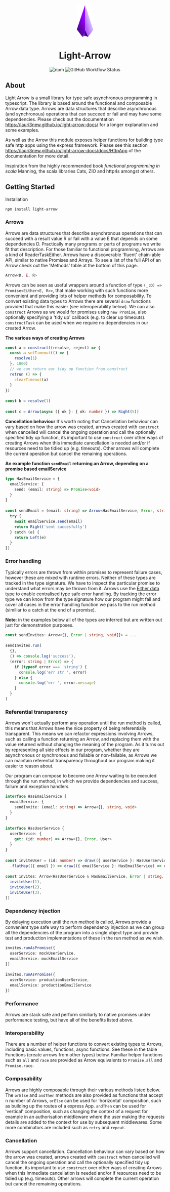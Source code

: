 <div align="center">
<img height="100" src="https://raw.githubusercontent.com/lauri3new/light-arrow/master/arrow1.png">
<h1 >Light-Arrow</h1>
</div>

<p align="center">
<img alt="npm" src="https://img.shields.io/npm/v/light-arrow?color=g">
<img alt="GitHub Workflow Status" src="https://img.shields.io/github/workflow/status/lauri3new/light-arrow/Node.js%20CI">
</p>

## About

Light Arrow is a small library for type safe asynchronous programming in typescript. The library is based around the functional and composable Arrow data type. Arrows are data structures that describe asynchronous (and synchronous) operations that can succeed or fail and may have some dependencies. Please check out the documentation https://lauri3new.github.io/light-arrow-docs/ for a longer explanation and some examples. 

As well as the Arrow this module exposes helper functions for building type safe http apps using the express framework. Please see this section https://lauri3new.github.io/light-arrow-docs/docs/HttpApp of the documentation for more detail.

Inspiration from the highly recommended book *functional programming in scala* Manning, the scala libraries Cats, ZIO and http4s amongst others.

## Getting Started

Installation

```bash
npm install light-arrow
```

### Arrows

Arrows are data structures that describe asynchronous operations that can succeed with a result value R or fail with a value E that depends on some dependencies D. Practically many programs or parts of programs we write fit that description. For those familiar to functional programming, Arrows are a kind of ReaderTaskEither. Arrows have a discoverable 'fluent' chain-able API, similar to native Promises and Arrays. To see a list of the full API of an Arrow check out the 'Methods' table at the bottom of this page.

```ts
Arrow<D, E, R>                                  
```

Arrows can be seen as useful wrappers around a function of type `(_:D) => Promise<Either<E, R>>`, that make working with such functions more convenient and providing lots of helper methods for composability. To convert existing data types to Arrows there are several `draw` functions provided that make this easier (see interoperability below). We can also `construct` Arrows as we would for promises using `new Promise`, also optionally specifying a 'tidy up' callback (e.g. to clear up timeouts). `constructTask` can be used when we require no dependencies in our created Arrow.

**The various ways of creating Arrows**
```ts
const a = construct((resolve, reject) => {
  const a setTimeout(() => {
    resolve(1)
  }, 1000)
  // we can return our tidy up function from construct
  retrun () => {
    clearTimeout(a)
  }
})

const b = resolve(1)

const c = Arrow(async ({ ok }: { ok: number }) => Right(5))
```
**Cancellation behaviour**
It's worth noting that Cancellation behaviour can vary based on how the arrow was created, arrows created with `construct` when cancelled will cancel the ongoing operation and call the optionally specified tidy up function, its important to use `construct` over other ways of creating Arrows when this immediate cancellation is needed and/or if resources need to be tidied up (e.g. timeouts). Other arrows will complete the current operation but cancel the remaining operations.


**An example function `sendEmail` returning an Arrow, depending on a promise based emailService**
```ts
type HasEmailService = {
  emailService: {
    send: (email: string) => Promise<void>
  }
}

const sendEmail = (email: string) => Arrow<HasEmailService, Error, string>(async ({ emailService }) => {
  try {
    await emailService.send(email)
    return Right('sent succesfully')
  } catch (e) {
    return Left(e)
  }
})
```

### Error handling

Typically errors are thrown from within promises to represent failure cases, however these are mixed with runtime errors. Neither of these types are tracked in the type signature. We have to inspect the particular promise to understand what errors may be thrown from it. Arrows use the [Either data type](Either.md) to enable centralised type safe error handling. By tracking the error type we can know from the type signature how our program might fail and cover all cases in the error handling function we pass to the run method (similiar to a catch at the end of a promise).

**Note**: in the examples below all of the types are inferred but are written out just for demonstration purposes.

```ts
const sendInvites: Arrow<{}, Error | string, void[]> = ...

sendInvites.run(
  {},
  () => console.log('success'),
  (error: string | Error) => {
    if (typeof error === 'string') {
      console.log('err str ', error)
    } else {
      console.log('err ', error.message)
    }
  }
)
```

### Referential transparency

Arrows won't actually perform any operation until the run method is called, this means that Arrows have the nice property of being referentially transparent. This means we can refactor expressions involving Arrows, such as calling a function returning an Arrow, and replacing them with the value returned without changing the meaning of the program. As it turns out by representing all side effects in our program, whether they are asynchronous or synchronous and failable or non-failable, as Arrows we can maintain referential transparency throughout our program making it easier to reason about.

Our program can compose to become one Arrow waiting to be executed through the run method, in which we provide dependencies and success, failure and exception handlers.

```ts
interface HasEmailService {
  emailService: {
    sendInvite: (email: string) => Arrow<{}, string, void>
  }
}

interface HasUserService {
  userService: {
    get: (id: number) => Arrow<{}, Error, User>
  }
}

const inviteUser = (id: number) => draw(({ userService }: HasUserService) => userService.get(id))
  .flatMap(({ email }) => draw(({ emailService }: HasEmailService) => emailService.sendInvite(email)))

const invites: Arrow<HasUserService & HasEmailService, Error | string, void[]> = sequence([
  inviteUser(1),
  inviteUser(2),
  inviteUser(3),
])
```

### Dependency injection

By delaying execution until the run method is called, Arrows provide a convenient type safe way to perform dependency injection as we can group all the dependencies of the program into a single object type and provide test and production implementations of these in the run method as we wish.

```ts
invites.runAsPromise({
  userService: mockUserService,
  emailService: mockEmailService
})

invites.runAsPromise({
  userService: productionUserService,
  emailService: productionEmailService
})
```

### Performance

Arrows are stack safe and perform similiarly to native promises under performance testing, but have all of the benefits listed above.

### Interoperability

There are a number of helper functions to convert existing types to Arrows, including basic values, functions, async functions. See these in the table Functions (create arrows from other types) below. Familiar helper functions such as `all` and `race` are provided as Arrow equivalents to `Promise.all` and `Promise.race`.

### Composability

Arrows are highly composable through their various methods listed below. The `orElse` and `andThen` methods are also provided as functions that accept n number of Arrows, `orElse` can be used for 'horizontal' composition, such as building up the routes of a express App. `andThen` can be used for 'vertical' composition, such as changing the context of a request for example in an authorisation middleware where the user making the requests details are added to the context for use by subsequent middlewares. Some more combinators are included such as `retry` and `repeat`.

### Cancellation

Arrows support cancellation. Cancellation behaviour can vary based on how the arrow was created, arrows created with `construct` when cancelled will cancel the ongoing operation and call the optionally specified tidy up function, its important to use `construct` over other ways of creating Arrows when this immediate cancellation is needed and/or if resources need to be tidied up (e.g. timeouts). Other arrows will complete the current operation but cancel the remaining operations.

